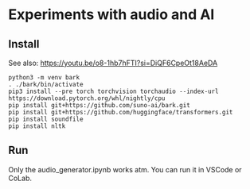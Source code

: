 # Experiments with audio and AI

## Install

See also: https://youtu.be/o8-1hb7hFTI?si=DiQF6CpeOt18AeDA

```shell
python3 -m venv bark
. ./bark/bin/activate
pip3 install --pre torch torchvision torchaudio --index-url https://download.pytorch.org/whl/nightly/cpu
pip install git+https://github.com/suno-ai/bark.git
pip install git+https://github.com/huggingface/transformers.git
pip install soundfile
pip install nltk
```

## Run

Only the audio_generator.ipynb works atm.
You can run it in VSCode or CoLab.

